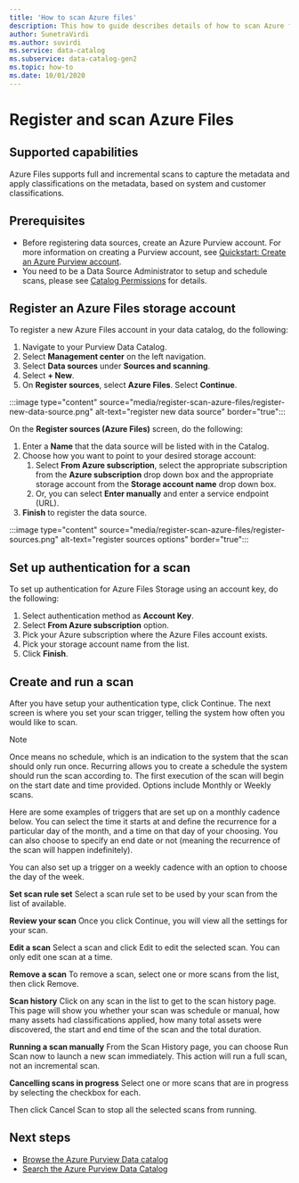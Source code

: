 ```yaml
---
title: 'How to scan Azure files'
description: This how to guide describes details of how to scan Azure files. 
author: SunetraVirdi
ms.author: suvirdi
ms.service: data-catalog
ms.subservice: data-catalog-gen2
ms.topic: how-to
ms.date: 10/01/2020
---
```

# Register and scan Azure Files

## Supported capabilities

Azure Files supports full and incremental scans to capture the metadata and apply classifications on the metadata, based on system and customer classifications.

## Prerequisites

- Before registering data sources, create an Azure Purview account. For more information on creating a Purview account, see [Quickstart: Create an Azure Purview account](create-catalog-portal.md).
- You need to be a Data Source Administrator to setup and schedule scans, please see [Catalog Permissions](catalog-permissions.md) for details.

## Register an Azure Files storage account

To register a new Azure Files account in your data catalog, do the following:

1. Navigate to your Purview Data Catalog.
1. Select **Management center** on the left navigation.
1. Select **Data sources** under **Sources and scanning**.
1. Select **+ New**.
1. On **Register sources**, select **Azure Files**. Select **Continue**.

:::image type="content" source="media/register-scan-azure-files/register-new-data-source.png" alt-text="register new data source" border="true":::

On the **Register sources (Azure Files)** screen, do the following:

1. Enter a **Name** that the data source will be listed with in the Catalog.
1. Choose how you want to point to your desired storage account:
   1. Select **From Azure subscription**, select the appropriate subscription from the **Azure subscription** drop down box and the appropriate storage account from the **Storage account name** drop down box.
   1. Or, you can select **Enter manually** and enter a service endpoint (URL).
1. **Finish** to register the data source.

:::image type="content" source="media/register-scan-azure-files/register-sources.png" alt-text="register sources options" border="true":::

## Set up authentication for a scan

To set up authentication for Azure Files Storage using an account key, do the following:

1. Select authentication method as **Account Key**.
2. Select **From Azure subscription** option.
3. Pick your Azure subscription where the Azure Files account exists.
4. Pick your storage account name from the list.
5. Click **Finish**.

## Create and run a scan

After you have setup your authentication type, click Continue. The next screen is where you set your scan trigger, telling the system how often you would like to scan.

> [!NOTE] 
> Once means no schedule, which is an indication to the system that the scan should only run once. Recurring allows you to create a schedule the system should run the scan according to. The first execution of the scan will begin on the start date and time provided. Options include Monthly or Weekly scans.

Here are some examples of triggers that are set up on a monthly cadence below. You can select the time it starts at and define the recurrence for a particular day of the month, and a time on that day of your choosing. You can also choose to specify an end date or not (meaning the recurrence of the scan will happen indefinitely).

You can also set up a trigger on a weekly cadence with an option to choose the day of the week.

**Set scan rule set**
Select a scan rule set to be used by your scan from the list of available.

**Review your scan**
Once you click Continue, you will view all the settings for your scan.

**Edit a scan**
Select a scan and click Edit to edit the selected scan. You can only edit one scan at a time.

**Remove a scan**
To remove a scan, select one or more scans from the list, then click Remove.

**Scan history**
Click on any scan in the list to get to the scan history page. This page will show you whether your scan was schedule or manual, how many assets had classifications applied, how many total assets were discovered, the start and end time of the scan and the total duration.

**Running a scan manually**
From the Scan History page, you can choose Run Scan now to launch a new scan immediately. This action will run a full scan, not an incremental scan.

**Cancelling scans in progress**
Select one or more scans that are in progress by selecting the checkbox for each.

Then click Cancel Scan to stop all the selected scans from running.

## Next steps

- [Browse the Azure Purview Data catalog](how-to-browse-catalog.md)
- [Search the Azure Purview Data Catalog](how-to-search-catalog.md)

